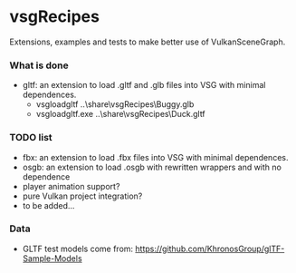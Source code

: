 # vsgRecipes
Extensions, examples and tests to make better use of VulkanSceneGraph.

### What is done
- gltf: an extension to load .gltf and .glb files into VSG with minimal dependences.
  - vsgloadgltf ..\share\vsgRecipes\Buggy.glb
  - vsgloadgltf.exe ..\share\vsgRecipes\Duck.gltf

### TODO list
- fbx: an extension to load .fbx files into VSG with minimal dependences.
- osgb: an extension to load .osgb with rewritten wrappers and with no dependence
- player animation support?
- pure Vulkan project integration?
- to be added...

### Data
- GLTF test models come from: https://github.com/KhronosGroup/glTF-Sample-Models
